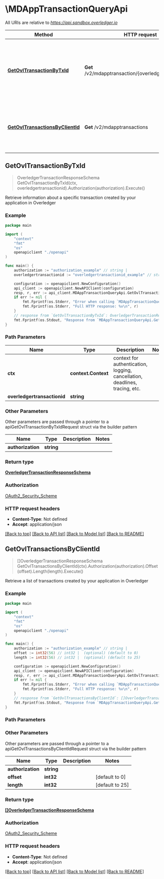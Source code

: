 # \MDAppTransactionQueryApi

All URIs are relative to *https://api.sandbox.overledger.io*

Method | HTTP request | Description
------------- | ------------- | -------------
[**GetOvlTransactionByTxId**](MDAppTransactionQueryApi.md#GetOvlTransactionByTxId) | **Get** /v2/mdapptransaction/{overledgertransactionid} | Retrieve information about a specific transaction created by your application in Overledger
[**GetOvlTransactionsByClientId**](MDAppTransactionQueryApi.md#GetOvlTransactionsByClientId) | **Get** /v2/mdapptransactions | Retrieve a list of transactions created by your application in Overledger



## GetOvlTransactionByTxId

> OverledgerTransactionResponseSchema GetOvlTransactionByTxId(ctx, overledgertransactionid).Authorization(authorization).Execute()

Retrieve information about a specific transaction created by your application in Overledger



### Example

```go
package main

import (
    "context"
    "fmt"
    "os"
    openapiclient "./openapi"
)

func main() {
    authorization := "authorization_example" // string | 
    overledgertransactionid := "overledgertransactionid_example" // string | 

    configuration := openapiclient.NewConfiguration()
    api_client := openapiclient.NewAPIClient(configuration)
    resp, r, err := api_client.MDAppTransactionQueryApi.GetOvlTransactionByTxId(context.Background(), overledgertransactionid).Authorization(authorization).Execute()
    if err != nil {
        fmt.Fprintf(os.Stderr, "Error when calling `MDAppTransactionQueryApi.GetOvlTransactionByTxId``: %v\n", err)
        fmt.Fprintf(os.Stderr, "Full HTTP response: %v\n", r)
    }
    // response from `GetOvlTransactionByTxId`: OverledgerTransactionResponseSchema
    fmt.Fprintf(os.Stdout, "Response from `MDAppTransactionQueryApi.GetOvlTransactionByTxId`: %v\n", resp)
}
```

### Path Parameters


Name | Type | Description  | Notes
------------- | ------------- | ------------- | -------------
**ctx** | **context.Context** | context for authentication, logging, cancellation, deadlines, tracing, etc.
**overledgertransactionid** | **string** |  | 

### Other Parameters

Other parameters are passed through a pointer to a apiGetOvlTransactionByTxIdRequest struct via the builder pattern


Name | Type | Description  | Notes
------------- | ------------- | ------------- | -------------
 **authorization** | **string** |  | 


### Return type

[**OverledgerTransactionResponseSchema**](OverledgerTransactionResponseSchema.md)

### Authorization

[OAuth2_Security_Scheme](../README.md#OAuth2_Security_Scheme)

### HTTP request headers

- **Content-Type**: Not defined
- **Accept**: application/json

[[Back to top]](#) [[Back to API list]](../README.md#documentation-for-api-endpoints)
[[Back to Model list]](../README.md#documentation-for-models)
[[Back to README]](../README.md)


## GetOvlTransactionsByClientId

> []OverledgerTransactionResponseSchema GetOvlTransactionsByClientId(ctx).Authorization(authorization).Offset(offset).Length(length).Execute()

Retrieve a list of transactions created by your application in Overledger



### Example

```go
package main

import (
    "context"
    "fmt"
    "os"
    openapiclient "./openapi"
)

func main() {
    authorization := "authorization_example" // string | 
    offset := int32(56) // int32 |  (optional) (default to 0)
    length := int32(56) // int32 |  (optional) (default to 25)

    configuration := openapiclient.NewConfiguration()
    api_client := openapiclient.NewAPIClient(configuration)
    resp, r, err := api_client.MDAppTransactionQueryApi.GetOvlTransactionsByClientId(context.Background()).Authorization(authorization).Offset(offset).Length(length).Execute()
    if err != nil {
        fmt.Fprintf(os.Stderr, "Error when calling `MDAppTransactionQueryApi.GetOvlTransactionsByClientId``: %v\n", err)
        fmt.Fprintf(os.Stderr, "Full HTTP response: %v\n", r)
    }
    // response from `GetOvlTransactionsByClientId`: []OverledgerTransactionResponseSchema
    fmt.Fprintf(os.Stdout, "Response from `MDAppTransactionQueryApi.GetOvlTransactionsByClientId`: %v\n", resp)
}
```

### Path Parameters



### Other Parameters

Other parameters are passed through a pointer to a apiGetOvlTransactionsByClientIdRequest struct via the builder pattern


Name | Type | Description  | Notes
------------- | ------------- | ------------- | -------------
 **authorization** | **string** |  | 
 **offset** | **int32** |  | [default to 0]
 **length** | **int32** |  | [default to 25]

### Return type

[**[]OverledgerTransactionResponseSchema**](OverledgerTransactionResponseSchema.md)

### Authorization

[OAuth2_Security_Scheme](../README.md#OAuth2_Security_Scheme)

### HTTP request headers

- **Content-Type**: Not defined
- **Accept**: application/json

[[Back to top]](#) [[Back to API list]](../README.md#documentation-for-api-endpoints)
[[Back to Model list]](../README.md#documentation-for-models)
[[Back to README]](../README.md)

